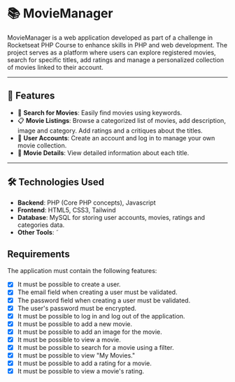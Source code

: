 # 📚 MovieManager

MovieManager is a web application developed as part of a challenge in Rocketseat PHP Course to enhance skills in PHP and web development. The project serves as a platform where users can explore registered movies, search for specific titles, add ratings and manage a personalized collection of movies linked to their account.

---

## 🚀 Features

- 🔎 **Search for Movies**: Easily find movies using keywords.
- 📋 **Movie Listings**: Browse a categorized list of movies, add description, image and category. Add ratings and a critiques about the titles.
- 👤 **User Accounts**: Create an account and log in to manage your own movie collection.
- 📖 **Movie Details**: View detailed information about each title.

---

## 🛠️ Technologies Used

- **Backend**: PHP (Core PHP concepts), Javascript
- **Frontend**: HTML5, CSS3, Tailwind
- **Database**: MySQL for storing user accounts, movies, ratings and categories data.
- **Other Tools**: ˜

## Requirements
The application must contain the following features:

- [x] It must be possible to create a user.
- [x] The email field when creating a user must be validated.
- [x] The password field when creating a user must be validated.
- [x] The user's password must be encrypted.
- [x] It must be possible to log in and log out of the application.
- [x] It must be possible to add a new movie.
- [x] It must be possible to add an image for the movie.
- [x] It must be possible to view a movie.
- [x] It must be possible to search for a movie using a filter.
- [x] It must be possible to view "My Movies."
- [x] It must be possible to add a rating for a movie.
- [x] It must be possible to view a movie's rating.
